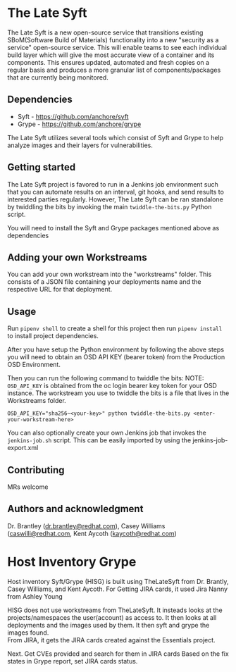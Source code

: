 # The Late Syft
The Late Syft is a new open-source service that transitions existing SBoM(Software Build of Materials) functionality into a new "security as a service" open-source service. This will enable teams to see each individual build layer which will give the most accurate view of a container and its components. This ensures updated, automated and fresh copies on a regular basis and produces a more granular list of components/packages that are currently being monitored.

## Dependencies
- Syft - https://github.com/anchore/syft
- Grype - https://github.com/anchore/grype

The Late Syft utilizes several tools which consist of Syft and Grype to help analyze images and their layers for vulnerabilities.

## Getting started
The Late Syft project is favored to run in a Jenkins job environment such that you can automate results on an interval, git hooks, and send results to interested parties regularly. However, The Late Syft can be ran standalone by twiddling the bits by invoking the main `twiddle-the-bits.py` Python script.

You will need to install the Syft and Grype packages mentioned above as dependencies

## Adding your own Workstreams
You can add your own workstream into the "workstreams" folder. This consists of a JSON file containing your deployments name and the respective URL for that deployment.

## Usage
Run `pipenv shell` to create a shell for this project then run `pipenv install` to install project dependencies.

After you have setup the Python environment by following the above steps you will need to obtain an OSD API KEY (bearer token) from
the Production OSD Environment.

Then you can run the following command to twiddle the bits:
NOTE: 
`OSD_API_KEY` is obtained from the oc login bearer key token for your OSD instance.
The workstream you use to twiddle the bits is a file that lives in the Workstreams folder.
```
OSD_API_KEY="sha256~<your-key>" python twiddle-the-bits.py <enter-your-workstream-here>
```

You can also optionally create your own Jenkins job that invokes the `jenkins-job.sh` script. This can be easily imported by using
the jenkins-job-export.xml

## Contributing
MRs welcome

## Authors and acknowledgment
Dr. Brantley (dr.brantley@redhat.com), Casey Williams (caswilli@redhat.com, Kent Aycoth (kaycoth@redhat.com)

# Host Inventory Grype
Host inventory Syft/Grype (HISG) is built using TheLateSyft from Dr. Brantly, Casey Williams, and Kent Aycoth.  For Getting JIRA cards, it used Jira Nanny from Ashley Young

HISG does not use workstreams from TheLateSyft.  It insteads looks at the projects/namespaces the user(account) as access to.  It then looks at all deployments and the images used by them.
It then syft and grype the images found.  
From JIRA, it gets the JIRA cards created against the Essentials project.

Next.  Get CVEs provided and search for them in JIRA cards
Based on the fix states in Grype report, set JIRA cards status.
